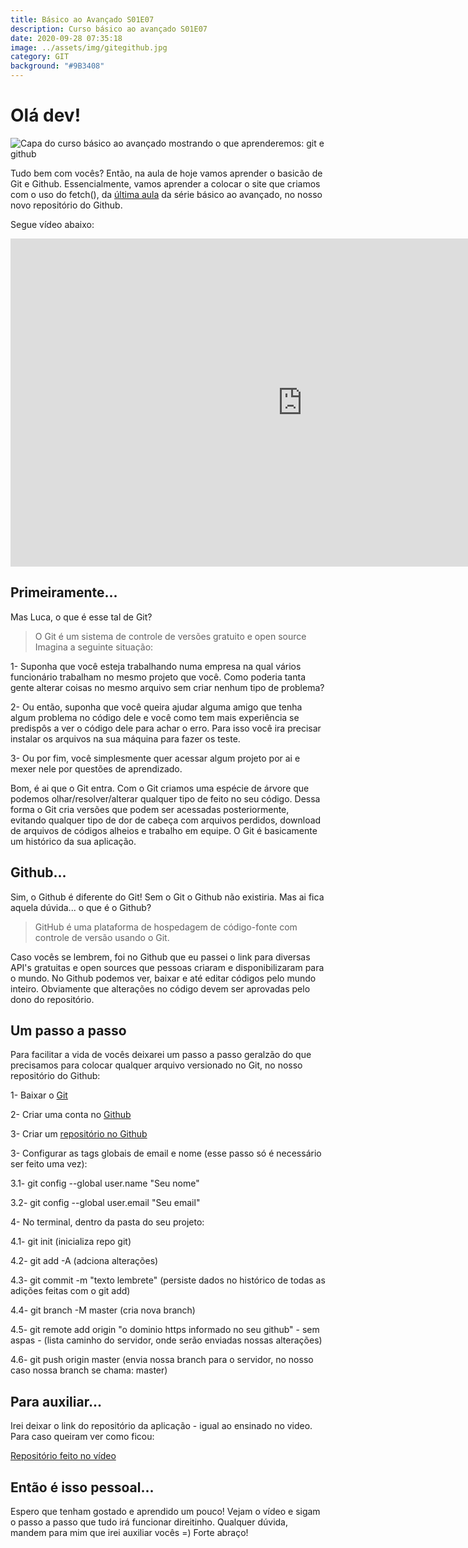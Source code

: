 ```yaml
---
title: Básico ao Avançado S01E07
description: Curso básico ao avançado S01E07
date: 2020-09-28 07:35:18
image: ../assets/img/gitegithub.jpg
category: GIT
background: "#9B3408"
---
```

# Olá dev!

![Capa do curso básico ao avançado mostrando o que aprenderemos: git e github](../assets/img/gitegithub.jpg)

Tudo bem com vocês? Então, na aula de hoje vamos aprender o basicão de Git e Github. Essencialmente, vamos aprender a colocar o site que criamos com o uso do fetch(), da [última aula](https://oladev.com.br/basico-ao-avancado-s01e06/) da série básico ao avançado, no nosso novo repositório do Github.

Segue vídeo abaixo:

<iframe title="video da série básico avançado, episódio sete" width="933" height="525" src="https://www.youtube.com/embed/gyY3CcIAK20" frameborder="0" allow="accelerometer; autoplay; clipboard-write; encrypted-media; gyroscope; picture-in-picture" allowfullscreen></iframe>

## Primeiramente...

Mas Luca, o que é esse tal de Git?

> O Git é um sistema de controle de versões gratuito e open source
> Imagina a seguinte situação: 

1- Suponha que você esteja trabalhando numa empresa na qual vários funcionário trabalham no mesmo projeto que você. Como poderia tanta gente alterar coisas no mesmo arquivo sem criar nenhum tipo de problema? 

2- Ou então, suponha que você queira ajudar alguma amigo que tenha algum problema no código dele e você como tem mais experiência se predispôs a ver o código dele para achar o erro. Para isso você ira precisar instalar os arquivos na sua máquina para fazer os teste.

3- Ou por fim, você simplesmente quer acessar algum projeto por ai e mexer nele por questões de aprendizado.

Bom, é ai que o Git entra. Com o Git criamos uma espécie de árvore que podemos olhar/resolver/alterar qualquer tipo de feito no seu código. Dessa forma o Git cria versões que podem ser acessadas posteriormente, evitando qualquer tipo de dor de cabeça com arquivos perdidos, download de arquivos de códigos alheios e trabalho em equipe. O Git é basicamente um histórico da sua aplicação.

## Github...

Sim, o Github é diferente do Git! Sem o Git o Github não existiria. 
Mas ai fica aquela dúvida... o que é o Github?

> GitHub é uma plataforma de hospedagem de código-fonte com controle de versão usando o Git.

Caso vocês se lembrem, foi no Github que eu passei o link para diversas API's gratuitas e open sources que pessoas criaram e disponibilizaram para o mundo. No Github podemos ver, baixar e até editar códigos pelo mundo inteiro. Obviamente que alterações no código devem ser aprovadas pelo dono do repositório.

## Um passo a passo

Para facilitar a vida de vocês deixarei um passo a passo geralzão do que precisamos para colocar qualquer arquivo versionado no Git, no nosso repositório do Github:


1- Baixar o [Git](https://git-scm.com/)

2- Criar uma conta no [Github](https://github.com/join)

3- Criar um [repositório no Github](https://github.com/new)

3- Configurar as tags globais de email e nome (esse passo só é necessário ser feito uma vez):

3.1- git config --global user.name "Seu nome"

3.2- git config --global user.email "Seu email"

4- No terminal, dentro da pasta do seu projeto:

4.1- git init (inicializa repo git)

4.2- git add -A (adciona alterações)

4.3- git commit -m "texto lembrete" (persiste dados no histórico de todas as adições feitas com o git add)

4.4- git branch -M master (cria nova branch)

4.5- git remote add origin "o dominio https informado no seu github" - sem aspas -  (lista caminho do servidor, onde serão enviadas nossas alterações)

4.6- git push origin master (envia nossa branch para o servidor, no nosso caso nossa branch se chama: master)

## Para auxiliar...

Irei deixar o link do repositório da aplicação - igual ao ensinado no video. Para caso queiram ver como ficou:

[Repositório feito no vídeo](https://github.com/agraluca/minhaAplicacao)

## Então é isso pessoal...

Espero que tenham gostado e aprendido um pouco! Vejam o vídeo e sigam o passo a passo que tudo irá funcionar direitinho. Qualquer dúvida, mandem para mim que irei auxiliar vocês =)
Forte abraço!